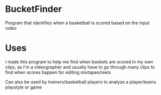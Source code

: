 # BucketFinder
Program that identifies when a basketball is scored based on the input video

# Uses
I made this program to help me find when baskets are scored in my own clips, as I'm a videographer and usually have to go through many clips to find when scores happen for editing mixtapes/reels

Can also be used by trainers/basketball players to analyze a player/teams playstyle or game
